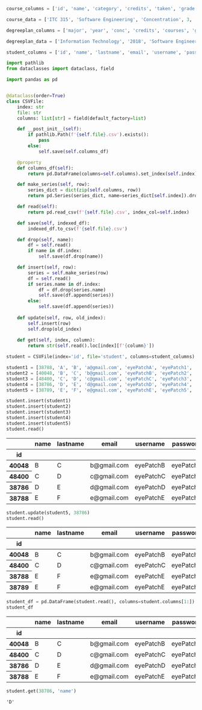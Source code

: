 ```python
course_columns = ['id', 'name', 'category', 'credits', 'taken', 'grade']
```


```python
course_data = ['ITC 315', 'Software Engineering', 'Concentration', 3, 'True', 'A']
```


```python
degreeplan_columns = ['major', 'year', 'conc', 'credits', 'courses', 'gen_credits', 'core_credits', 'conc_credits']
```


```python
degreeplan_data = ['Information Technology', '2018', 'Software Engineering', 120, 40, 60, 51, 9]
```


```python
student_columns = ['id', 'name', 'lastname', 'email', 'username', 'password', 'advisor', 'advisor_email']
```


```python
import pathlib
from dataclasses import dataclass, field

import pandas as pd


@dataclass(order=True)
class CSVFile:
    index: str
    file: str
    columns: list[str] = field(default_factory=list)

    def __post_init__(self):
        if pathlib.Path(f'{self.file}.csv').exists():
            pass
        else:
            self.save(self.columns_df)

    @property
    def columns_df(self):
        return pd.DataFrame(columns=self.columns).set_index(self.index)

    def make_series(self, row):
        series_dict = dict(zip(self.columns, row))
        return pd.Series(series_dict, name=series_dict[self.index]).drop(labels=self.index)

    def read(self):
        return pd.read_csv(f'{self.file}.csv', index_col=self.index)

    def save(self, indexed_df):
        indexed_df.to_csv(f'{self.file}.csv')

    def drop(self, name):
        df = self.read()
        if name in df.index:
            self.save(df.drop(name))

    def insert(self, row):
        series = self.make_series(row)
        df = self.read()
        if series.name in df.index:
            df = df.drop(series.name)
            self.save(df.append(series))
        else:
            self.save(df.append(series))
            
    def update(self, row, old_index):
        self.insert(row)
        self.drop(old_index)
            
    def get(self, index, column):
        return str(self.read().loc[index][f'{column}'])
```


```python
student = CSVFile(index='id', file='student', columns=student_columns)
```


```python
student1 = [38788, 'A', 'B', 'a@gmail.com', 'eyePatchA', 'eyePatch1', 'AB', 'ab@gmail.com']
student2 = [40048, 'B', 'C', 'b@gmail.com', 'eyePatchB', 'eyePatch2', 'BC', 'bc@gmail.com']
student3 = [48400, 'C', 'D', 'c@gmail.com', 'eyePatchC', 'eyePatch3', 'CD', 'cd@gmail.com']
student4 = [38786, 'D', 'E', 'd@gmail.com', 'eyePatchD', 'eyePatch4', 'DE', 'de@gmail.com']
student5 = [38789, 'E', 'F', 'e@gmail.com', 'eyePatchE', 'eyePatch5', 'EF', 'ef@gmail.com']
```


```python
student.insert(student1)
student.insert(student2)
student.insert(student3)
student.insert(student4)
student.insert(student5)
student.read()
```

<table>
  <thead>
    <tr>
      <th></th>
      <th>name</th>
      <th>lastname</th>
      <th>email</th>
      <th>username</th>
      <th>password</th>
      <th>advisor</th>
      <th>advisor_email</th>
    </tr>
    <tr>
      <th>id</th>
      <th></th>
      <th></th>
      <th></th>
      <th></th>
      <th></th>
      <th></th>
      <th></th>
    </tr>
  </thead>
  <tbody>
    <tr>
      <th>40048</th>
      <td>B</td>
      <td>C</td>
      <td>b@gmail.com</td>
      <td>eyePatchB</td>
      <td>eyePatch2</td>
      <td>BC</td>
      <td>bc@gmail.com</td>
    </tr>
    <tr>
      <th>48400</th>
      <td>C</td>
      <td>D</td>
      <td>c@gmail.com</td>
      <td>eyePatchC</td>
      <td>eyePatch3</td>
      <td>CD</td>
      <td>cd@gmail.com</td>
    </tr>
    <tr>
      <th>38786</th>
      <td>D</td>
      <td>E</td>
      <td>d@gmail.com</td>
      <td>eyePatchD</td>
      <td>eyePatch4</td>
      <td>DE</td>
      <td>de@gmail.com</td>
    </tr>
    <tr>
      <th>38788</th>
      <td>E</td>
      <td>F</td>
      <td>e@gmail.com</td>
      <td>eyePatchE</td>
      <td>eyePatch5</td>
      <td>EF</td>
      <td>ef@gmail.com</td>
    </tr>
  </tbody>
</table>
</div>




```python
student.update(student5, 38786)
student.read()
```

<table>
  <thead>
    <tr>
      <th></th>
      <th>name</th>
      <th>lastname</th>
      <th>email</th>
      <th>username</th>
      <th>password</th>
      <th>advisor</th>
      <th>advisor_email</th>
    </tr>
    <tr>
      <th>id</th>
      <th></th>
      <th></th>
      <th></th>
      <th></th>
      <th></th>
      <th></th>
      <th></th>
    </tr>
  </thead>
  <tbody>
    <tr>
      <th>40048</th>
      <td>B</td>
      <td>C</td>
      <td>b@gmail.com</td>
      <td>eyePatchB</td>
      <td>eyePatch2</td>
      <td>BC</td>
      <td>bc@gmail.com</td>
    </tr>
    <tr>
      <th>48400</th>
      <td>C</td>
      <td>D</td>
      <td>c@gmail.com</td>
      <td>eyePatchC</td>
      <td>eyePatch3</td>
      <td>CD</td>
      <td>cd@gmail.com</td>
    </tr>
    <tr>
      <th>38788</th>
      <td>E</td>
      <td>F</td>
      <td>e@gmail.com</td>
      <td>eyePatchE</td>
      <td>eyePatch5</td>
      <td>EF</td>
      <td>ef@gmail.com</td>
    </tr>
    <tr>
      <th>38789</th>
      <td>E</td>
      <td>F</td>
      <td>e@gmail.com</td>
      <td>eyePatchE</td>
      <td>eyePatch5</td>
      <td>EF</td>
      <td>ef@gmail.com</td>
    </tr>
  </tbody>
</table>
</div>




```python
student_df = pd.DataFrame(student.read(), columns=student.columns[1:])
student_df
```


<table>
  <thead>
    <tr>
      <th></th>
      <th>name</th>
      <th>lastname</th>
      <th>email</th>
      <th>username</th>
      <th>password</th>
      <th>advisor</th>
      <th>advisor_email</th>
    </tr>
    <tr>
      <th>id</th>
      <th></th>
      <th></th>
      <th></th>
      <th></th>
      <th></th>
      <th></th>
      <th></th>
    </tr>
  </thead>
  <tbody>
    <tr>
      <th>40048</th>
      <td>B</td>
      <td>C</td>
      <td>b@gmail.com</td>
      <td>eyePatchB</td>
      <td>eyePatch2</td>
      <td>BC</td>
      <td>bc@gmail.com</td>
    </tr>
    <tr>
      <th>48400</th>
      <td>C</td>
      <td>D</td>
      <td>c@gmail.com</td>
      <td>eyePatchC</td>
      <td>eyePatch3</td>
      <td>CD</td>
      <td>cd@gmail.com</td>
    </tr>
    <tr>
      <th>38786</th>
      <td>D</td>
      <td>E</td>
      <td>d@gmail.com</td>
      <td>eyePatchD</td>
      <td>eyePatch4</td>
      <td>DE</td>
      <td>de@gmail.com</td>
    </tr>
    <tr>
      <th>38788</th>
      <td>E</td>
      <td>F</td>
      <td>e@gmail.com</td>
      <td>eyePatchE</td>
      <td>eyePatch5</td>
      <td>EF</td>
      <td>ef@gmail.com</td>
    </tr>
  </tbody>
</table>
</div>




```python
student.get(38786, 'name')
```




    'D'


